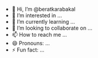 - 👋 Hi, I’m @beratkarabakal
- 👀 I’m interested in ...
- 🌱 I’m currently learning ...
- 💞️ I’m looking to collaborate on ...
- 📫 How to reach me ...
- 😄 Pronouns: ...
- ⚡ Fun fact: ...

<!---
beratkarabakal/beratkarabakal is a ✨ special ✨ repository because its `README.md` (this file) appears on your GitHub profile.
You can click the Preview link to take a look at your changes.
--->
